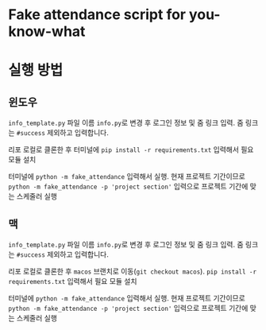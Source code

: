 # Fake attendance script for you-know-what

# 실행 방법
## 윈도우
`info_template.py` 파일 이름 `info.py`로 변경 후 로그인 정보 및 줌 링크 입력. 줌 링크는 `#success` 제외하고 입력합니다.

리포 로컬로 클론한 후 터미널에 `pip install -r requirements.txt` 입력해서 필요 모듈 설치

터미널에 `python -m fake_attendance` 입력해서 실행. 현재 프로젝트 기간이므로 `python -m fake_attendance -p 'project section'` 입력으로 프로젝트 기간에 맞는 스케줄러 실행
## 맥
`info_template.py` 파일 이름 `info.py`로 변경 후 로그인 정보 및 줌 링크 입력. 줌 링크는 `#success` 제외하고 입력합니다.

리포 로컬로 클론한 후 `macos` 브랜치로 이동(`git checkout macos`). `pip install -r requirements.txt` 입력해서 필요 모듈 설치

터미널에 `python -m fake_attendance` 입력해서 실행. 현재 프로젝트 기간이므로 `python -m fake_attendance -p 'project section'` 입력으로 프로젝트 기간에 맞는 스케줄러 실행